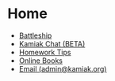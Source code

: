 # Home
- [Battleship](/battleship)
- [Kamiak Chat (BETA)](/chat)
- [Homework Tips](/homework-tips)
- [Online Books](https://books.kamiak.org/)
- [Email (admin@kamiak.org)](https://mail.google.com/mail/?view=cm&fs=1&to=admin@kamiak.org)

<!---
<style>
  html { height:100%; }
  body { min-height:100%; /* background:#0d1117; */ }
  .markdown-body { margin-top:0!important; padding-top:32px; }
</style>
-->
